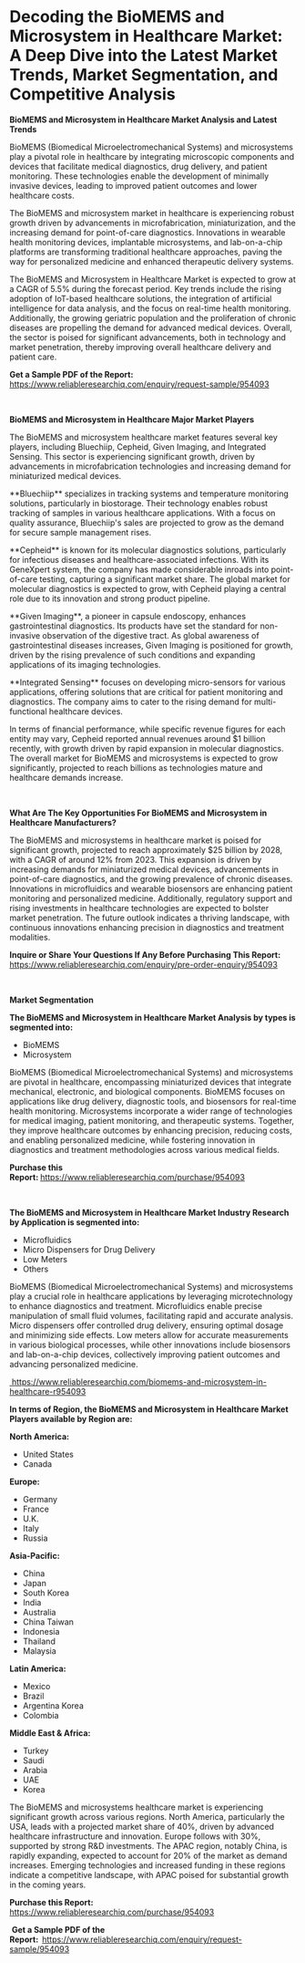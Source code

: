 <p><h1>Decoding the BioMEMS and Microsystem in Healthcare Market: A Deep Dive into the Latest Market Trends, Market Segmentation, and Competitive Analysis</h1></p><p><strong>BioMEMS and Microsystem in Healthcare Market Analysis and Latest Trends</strong></p>
<p><p>BioMEMS (Biomedical Microelectromechanical Systems) and microsystems play a pivotal role in healthcare by integrating microscopic components and devices that facilitate medical diagnostics, drug delivery, and patient monitoring. These technologies enable the development of minimally invasive devices, leading to improved patient outcomes and lower healthcare costs.</p><p>The BioMEMS and microsystem market in healthcare is experiencing robust growth driven by advancements in microfabrication, miniaturization, and the increasing demand for point-of-care diagnostics. Innovations in wearable health monitoring devices, implantable microsystems, and lab-on-a-chip platforms are transforming traditional healthcare approaches, paving the way for personalized medicine and enhanced therapeutic delivery systems.</p><p>The BioMEMS and Microsystem in Healthcare Market is expected to grow at a CAGR of 5.5% during the forecast period. Key trends include the rising adoption of IoT-based healthcare solutions, the integration of artificial intelligence for data analysis, and the focus on real-time health monitoring. Additionally, the growing geriatric population and the proliferation of chronic diseases are propelling the demand for advanced medical devices. Overall, the sector is poised for significant advancements, both in technology and market penetration, thereby improving overall healthcare delivery and patient care.</p></p>
<p><strong>Get a Sample PDF of the Report:&nbsp;</strong> <a href="https://www.reliableresearchiq.com/enquiry/request-sample/954093?utm_campaign=3215&utm_medium=2&utm_source=Github&utm_content=ia&utm_term=18042025&utm_id=biomems-and-microsystem-in-healthcare">https://www.reliableresearchiq.com/enquiry/request-sample/954093</a></p>
<p>&nbsp;</p>
<p><strong>BioMEMS and Microsystem in Healthcare Major Market Players</strong></p>
<p><p>The BioMEMS and microsystem healthcare market features several key players, including Bluechiip, Cepheid, Given Imaging, and Integrated Sensing. This sector is experiencing significant growth, driven by advancements in microfabrication technologies and increasing demand for miniaturized medical devices.</p><p>**Bluechiip** specializes in tracking systems and temperature monitoring solutions, particularly in biostorage. Their technology enables robust tracking of samples in various healthcare applications. With a focus on quality assurance, Bluechiip's sales are projected to grow as the demand for secure sample management rises.</p><p>**Cepheid** is known for its molecular diagnostics solutions, particularly for infectious diseases and healthcare-associated infections. With its GeneXpert system, the company has made considerable inroads into point-of-care testing, capturing a significant market share. The global market for molecular diagnostics is expected to grow, with Cepheid playing a central role due to its innovation and strong product pipeline.</p><p>**Given Imaging**, a pioneer in capsule endoscopy, enhances gastrointestinal diagnostics. Its products have set the standard for non-invasive observation of the digestive tract. As global awareness of gastrointestinal diseases increases, Given Imaging is positioned for growth, driven by the rising prevalence of such conditions and expanding applications of its imaging technologies.</p><p>**Integrated Sensing** focuses on developing micro-sensors for various applications, offering solutions that are critical for patient monitoring and diagnostics. The company aims to cater to the rising demand for multi-functional healthcare devices.</p><p>In terms of financial performance, while specific revenue figures for each entity may vary, Cepheid reported annual revenues around $1 billion recently, with growth driven by rapid expansion in molecular diagnostics. The overall market for BioMEMS and microsystems is expected to grow significantly, projected to reach billions as technologies mature and healthcare demands increase.</p></p>
<p>&nbsp;</p>
<p><strong>What Are The Key Opportunities For BioMEMS and Microsystem in Healthcare Manufacturers?</strong></p>
<p><p>The BioMEMS and microsystems in healthcare market is poised for significant growth, projected to reach approximately $25 billion by 2028, with a CAGR of around 12% from 2023. This expansion is driven by increasing demands for miniaturized medical devices, advancements in point-of-care diagnostics, and the growing prevalence of chronic diseases. Innovations in microfluidics and wearable biosensors are enhancing patient monitoring and personalized medicine. Additionally, regulatory support and rising investments in healthcare technologies are expected to bolster market penetration. The future outlook indicates a thriving landscape, with continuous innovations enhancing precision in diagnostics and treatment modalities.</p></p>
<p><strong>Inquire or Share Your Questions If Any Before Purchasing This Report:</strong> <a href="https://www.reliableresearchiq.com/enquiry/pre-order-enquiry/954093?utm_campaign=3215&utm_medium=2&utm_source=Github&utm_content=ia&utm_term=18042025&utm_id=biomems-and-microsystem-in-healthcare">https://www.reliableresearchiq.com/enquiry/pre-order-enquiry/954093</a></p>
<p>&nbsp;</p>
<p><strong>Market Segmentation</strong></p>
<p><strong>The BioMEMS and Microsystem in Healthcare Market Analysis by types is segmented into:</strong></p>
<p><ul><li>BioMEMS</li><li>Microsystem</li></ul></p>
<p><p>BioMEMS (Biomedical Microelectromechanical Systems) and microsystems are pivotal in healthcare, encompassing miniaturized devices that integrate mechanical, electronic, and biological components. BioMEMS focuses on applications like drug delivery, diagnostic tools, and biosensors for real-time health monitoring. Microsystems incorporate a wider range of technologies for medical imaging, patient monitoring, and therapeutic systems. Together, they improve healthcare outcomes by enhancing precision, reducing costs, and enabling personalized medicine, while fostering innovation in diagnostics and treatment methodologies across various medical fields.</p></p>
<p><strong>Purchase this Report:&nbsp;</strong><a href="https://www.reliableresearchiq.com/purchase/954093?utm_campaign=3215&utm_medium=2&utm_source=Github&utm_content=ia&utm_term=18042025&utm_id=biomems-and-microsystem-in-healthcare">https://www.reliableresearchiq.com/purchase/954093</a></p>
<p>&nbsp;</p>
<p><strong>The BioMEMS and Microsystem in Healthcare Market Industry Research by Application is segmented into:</strong></p>
<p><ul><li>Microfluidics</li><li>Micro Dispensers for Drug Delivery</li><li>Low Meters</li><li>Others</li></ul></p>
<p><p>BioMEMS (Biomedical Microelectromechanical Systems) and microsystems play a crucial role in healthcare applications by leveraging microtechnology to enhance diagnostics and treatment. Microfluidics enable precise manipulation of small fluid volumes, facilitating rapid and accurate analysis. Micro dispensers offer controlled drug delivery, ensuring optimal dosage and minimizing side effects. Low meters allow for accurate measurements in various biological processes, while other innovations include biosensors and lab-on-a-chip devices, collectively improving patient outcomes and advancing personalized medicine.</p></p>
<p><a href="https://www.reliableresearchiq.com/biomems-and-microsystem-in-healthcare-r954093?utm_campaign=3215&utm_medium=2&utm_source=Github&utm_content=ia&utm_term=18042025&utm_id=biomems-and-microsystem-in-healthcare">&nbsp;https://www.reliableresearchiq.com/biomems-and-microsystem-in-healthcare-r954093</a></p>
<p><strong>In terms of Region, the BioMEMS and Microsystem in Healthcare Market Players available by Region are:</strong></p>
<p>
    <p> <strong> North America: </strong>
        <ul>
            <li>United States</li>
            <li>Canada</li>
        </ul>
        </p> 
    <p> <strong> Europe: </strong>
        <ul>
            <li>Germany</li>
            <li>France</li>
            <li>U.K.</li>
            <li>Italy</li>
            <li>Russia</li>
        </ul>
        </p> 
    <p> <strong> Asia-Pacific: </strong>
        <ul>
            <li>China</li>
            <li>Japan</li>
            <li>South Korea</li>
            <li>India</li>
            <li>Australia</li>
            <li>China Taiwan</li>
            <li>Indonesia</li>
            <li>Thailand</li>
            <li>Malaysia</li>
        </ul>
        </p> 
    <p> <strong> Latin America: </strong>
        <ul>
            <li>Mexico</li>
            <li>Brazil</li>
            <li>Argentina Korea</li>
            <li>Colombia</li>
        </ul>
        </p> 
    <p> <strong> Middle East & Africa: </strong>
        <ul>
            <li>Turkey</li>
            <li>Saudi</li>
            <li>Arabia</li>
            <li>UAE</li>
            <li>Korea</li>
        </ul>
    </p>
    </p>
<p><p>The BioMEMS and microsystems healthcare market is experiencing significant growth across various regions. North America, particularly the USA, leads with a projected market share of 40%, driven by advanced healthcare infrastructure and innovation. Europe follows with 30%, supported by strong R&D investments. The APAC region, notably China, is rapidly expanding, expected to account for 20% of the market as demand increases. Emerging technologies and increased funding in these regions indicate a competitive landscape, with APAC poised for substantial growth in the coming years.</p></p>
<p><strong>Purchase this Report: </strong><a href="https://www.reliableresearchiq.com/purchase/954093?utm_campaign=3215&utm_medium=2&utm_source=Github&utm_content=ia&utm_term=18042025&utm_id=biomems-and-microsystem-in-healthcare">https://www.reliableresearchiq.com/purchase/954093</a></p>
<p>&nbsp;<strong>Get a Sample PDF of the Report:&nbsp;&nbsp;</strong><a href="https://www.reliableresearchiq.com/enquiry/request-sample/954093?utm_campaign=3215&utm_medium=2&utm_source=Github&utm_content=ia&utm_term=18042025&utm_id=biomems-and-microsystem-in-healthcare">https://www.reliableresearchiq.com/enquiry/request-sample/954093</a></p>
<p><strong></strong></p>
<p><p></p><p></p><p></p></p>
